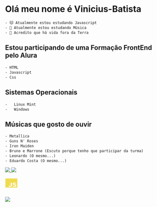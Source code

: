 

# Olá meu nome é Vinicius-Batista

    - 🐱‍ Atualmente estou estudando Javascript 
    - 🎸 Atualmente estou estudando Música
    - 👾 Acredito que há vida fora da Terra
    
## Estou participando de uma Formação FrontEnd pelo Alura
    - HTML
    - Javascript
    - Css
    
## Sistemas Operacionais 

    -   Linux Mint
    -   Windows
    
## Músicas que gosto de ouvir

    - Metallica
    - Guns N' Roses
    - Iron Maiden
    - Bruno e Marrone (Escuto porque tenho que participar da turma)
    - Leonardo (O mesmo...)
    - Eduardo Costa (O mesmo...)
  
<div>
  <a href="https://github.com/braz-dev/Vinicius-Batista">
  <img height="180em" src="https://github-readme-stats.vercel.app/api?username=braz-dev&show_icons=true&theme=dark&include_all_commits=true&count_private=true"/>
  <img height="180em" src="https://github-readme-stats.vercel.app/api/top-langs/?username=braz-dev&layout=compact&langs_count=7&theme=dark"/>
</div>
    
<div style="display: inline_block"><br>
  <img align="center" alt="Rafa-Js" height="30" width="40" src="https://raw.githubusercontent.com/devicons/devicon/master/icons/javascript/javascript-plain.svg">
</div>
    
##
        
<div> 
  <a href="https://www.linkedin.com/in/vinicius-batista-82b260192" target="_blank"><img src="https://img.shields.io/badge/-LinkedIn-%230077B5?style=for-the-badge&logo=linkedin&logoColor=white" target="_blank"></a> 
 
 
</div>

